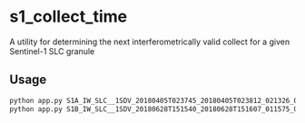 # s1_collect_time
A utility for determining the next interferometrically valid collect for a given Sentinel-1 SLC granule

## Usage
```bash
python app.py S1A_IW_SLC__1SDV_20180405T023745_20180405T023812_021326_024B31_FBCC-SLC
python app.py S1B_IW_SLC__1SDV_20180628T151540_20180628T151607_011575_015476_4673-SLC
```
